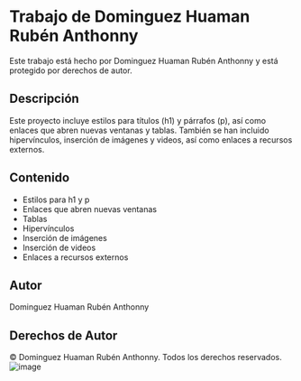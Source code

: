 # Trabajo de Dominguez Huaman Rubén Anthonny

Este trabajo está hecho por Dominguez Huaman Rubén Anthonny y está protegido por derechos de autor.

## Descripción

Este proyecto incluye estilos para títulos (h1) y párrafos (p), así como enlaces que abren nuevas ventanas y tablas. También se han incluido hipervínculos, inserción de imágenes y videos, así como enlaces a recursos externos.

## Contenido

- Estilos para h1 y p
- Enlaces que abren nuevas ventanas
- Tablas
- Hipervínculos
- Inserción de imágenes
- Inserción de videos
- Enlaces a recursos externos

## Autor

Dominguez Huaman Rubén Anthonny

## Derechos de Autor

© Dominguez Huaman Rubén Anthonny. Todos los derechos reservados.
![image](https://github.com/Anthonny-wt/VidaUniversitaria/assets/121044960/804404bc-c1c8-43b7-89d8-a673d11bb229)
